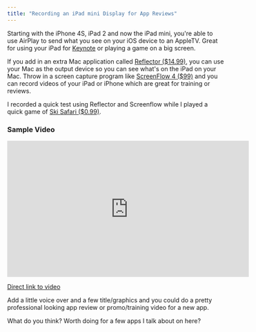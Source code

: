 ```yaml
---
title: "Recording an iPad mini Display for App Reviews"
---
```

<p>Starting with the iPhone 4S, iPad 2 and now the iPad mini, you're able to use AirPlay to send what you see on your iOS device to an AppleTV. Great for using your iPad for <a href="https://target.georiot.com/Proxy.ashx?grid=9646&id=6PFrOqNV4B8&offerid=162397&type=3&subid=0&tmpid=3664&RD_PARM1=https%253A%252F%252Fitunes.apple.com%252Fca%252Fapp%252Fkeynote%252Fid361285480%253Fmt%253D8%2526uo%253D4%2526partnerId%253D30" target="itunes_store">Keynote</a> or playing a game on a big screen.</p>
<p>If you add in an extra Mac application called <a href="https://www.reflectorapp.com">Reflector ($14.99)</a>, you can use your Mac as the output device so you can see what's on the iPad on your Mac. Throw in a screen capture program like <a href="https://target.georiot.com/Proxy.ashx?grid=9646&id=6PFrOqNV4B8&offerid=162397&type=3&subid=0&tmpid=3664&RD_PARM1=https%253A%252F%252Fitunes.apple.com%252Fca%252Fapp%252Fscreenflow-4%252Fid573279886%253Fmt%253D12%2526uo%253D4%2526partnerId%253D30" target="itunes_store">ScreenFlow 4 ($99)</a> and you can record videos of your iPad or iPhone which are great for training or reviews.</p>
<p>I recorded a quick test using Reflector and Screenflow while I played a quick game of <a href="https://target.georiot.com/Proxy.ashx?grid=9646&id=6PFrOqNV4B8&offerid=162397&type=3&subid=0&tmpid=3664&RD_PARM1=https%253A%252F%252Fitunes.apple.com%252Fca%252Fapp%252Fski-safari%252Fid503092422%253Fmt%253D8%2526uo%253D4%2526partnerId%253D30" target="itunes_store">Ski Safari ($0.99)</a>.</p>
<h3>Sample Video</h3>
<p><iframe width="560" height="315" src="https://www.youtube.com/embed/oGz2OgYvC24" frameborder="0" allowfullscreen></iframe></p>
<p><a href="https://youtu.be/oGz2OgYvC24">Direct link to video</a></p>
<p>Add a little voice over and a few title/graphics and you could do a pretty professional looking app review or promo/training video for a new app.</p>
<p>What do you think? Worth doing for a few apps I talk about on here?</p>
